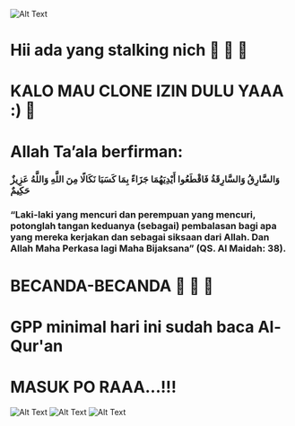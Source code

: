 ![Alt Text](https://media.giphy.com/media/vFKqnCdLPNOKc/giphy.gif)

# Hii ada yang stalking nich 🤣 🤣 🤣 

# KALO MAU CLONE IZIN DULU YAAA :) 🤗

# Allah Ta’ala berfirman:

### وَالسَّارِقُ وَالسَّارِقَةُ فَاقْطَعُوا أَيْدِيَهُمَا جَزَاءً بِمَا كَسَبَا نَكَالًا مِنَ اللَّهِ وَاللَّهُ عَزِيزٌ حَكِيمٌ

### “Laki-laki yang mencuri dan perempuan yang mencuri, potonglah tangan keduanya (sebagai) pembalasan bagi apa yang mereka kerjakan dan sebagai siksaan dari Allah. Dan Allah Maha Perkasa lagi Maha Bijaksana” (QS. Al Maidah: 38).

# BECANDA-BECANDA 🤣 🤣 🤣

# GPP minimal hari ini sudah baca Al-Qur'an
# MASUK PO RAAA...!!!

![Alt Text](https://media.giphy.com/media/13CoXDiaCcCoyk/giphy.gif)
![Alt Text](https://media.giphy.com/media/lJNoBCvQYp7nq/giphy.gif)
![Alt Text](https://media.giphy.com/media/QObPo575HQHlGMhbae/giphy.gif)
